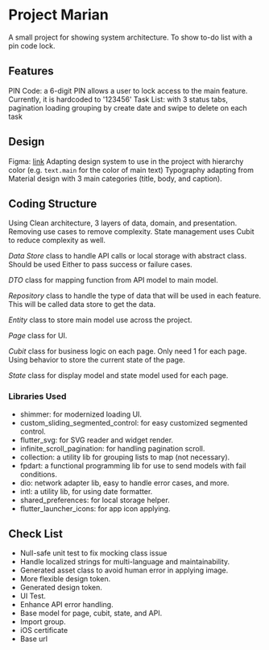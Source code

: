 # Project Marian
A small project for showing system architecture. To show to-do list with a pin code lock.

## Features
PIN Code: a 6-digit PIN allows a user to lock access to the main feature. Currently, it is hardcoded to '123456'
Task List: with 3 status tabs, pagination loading grouping by create date and swipe to delete on each task

## Design
Figma: [link](https://www.figma.com/file/YK9yaujyNTIYSDRiiIDqf3/Marian?type=design&node-id=0%3A1&mode=design&t=jmOknPO1b64pf51n-1)
Adapting design system to use in the project with hierarchy color (e.g. `text.main` for the color of main text) Typography adapting from Material design with 3 main categories (title, body, and caption).

## Coding Structure
Using Clean architecture, 3 layers of data, domain, and presentation. Removing use cases to remove complexity.
State management uses Cubit to reduce complexity as well.

*Data Store* class to handle API calls or local storage with abstract class. Should be used Either to pass success or failure cases.

*DTO* class for mapping function from API model to main model.

*Repository* class to handle the type of data that will be used in each feature. This will be called data store to get the data.

*Entity* class to store main model use across the project.

*Page* class for UI.

*Cubit* class for business logic on each page. Only need 1 for each page. Using behavior to store the current state of the page.

*State* class for display model and state model used for each page.

### Libraries Used
- shimmer: for modernized loading UI.
- custom_sliding_segmented_control: for easy customized segmented control.
- flutter_svg: for SVG reader and widget render.
- infinite_scroll_pagination: for handling pagination scroll.
- collection: a utility lib for grouping lists to map (not necessary).
- fpdart: a functional programming lib for use to send models with fail conditions.
- dio: network adapter lib, easy to handle error cases, and more.
- intl: a utility lib, for using date formatter.
- shared_preferences: for local storage helper.
- flutter_launcher_icons: for app icon applying.

## Check List
- Null-safe unit test to fix mocking class issue
- Handle localized strings for multi-language and maintainability.
- Generated asset class to avoid human error in applying image.
- More flexible design token.
- Generated design token.
- UI Test.
- Enhance API error handling.
- Base model for page, cubit, state, and API.
- Import group.
- iOS certificate
- Base url
